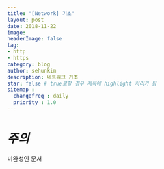 ```yaml
---
title: "[Network] 기초"
layout: post
date: 2018-11-22
image:
headerImage: false
tag:
- http
- https
category: blog
author: sehunkim
description: 네트워크 기초
star: false # true로할 경우 제목에 highlight 처리가 됨
sitemap :
  changefreq : daily
  priority : 1.0
---
```


# *주의*
<span class="evidence">미완성인 문서</span>
